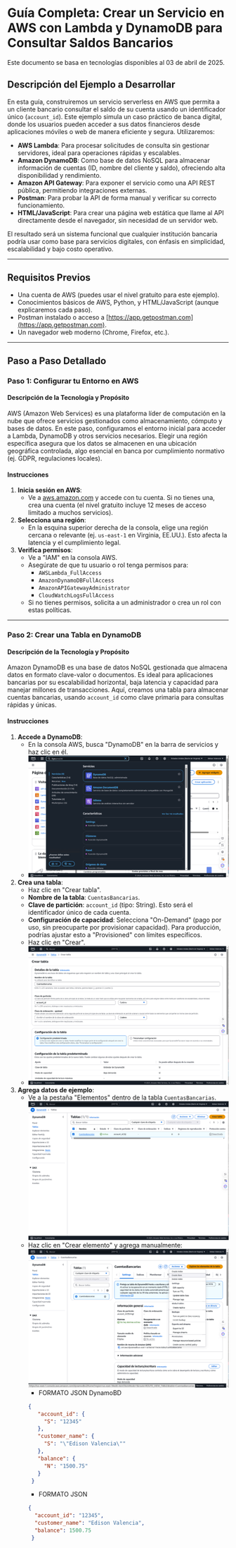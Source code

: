 # Guía Completa: Crear un Servicio en AWS con Lambda y DynamoDB para Consultar Saldos Bancarios
Este documento se basa en tecnologías disponibles al 03 de abril de 2025.


## Descripción del Ejemplo a Desarrollar

En esta guía, construiremos un servicio serverless en AWS que permita a un cliente bancario consultar el saldo de su cuenta usando un identificador único (`account_id`). Este ejemplo simula un caso práctico de banca digital, donde los usuarios pueden acceder a sus datos financieros desde aplicaciones móviles o web de manera eficiente y segura. Utilizaremos:

- **AWS Lambda**: Para procesar solicitudes de consulta sin gestionar servidores, ideal para operaciones rápidas y escalables.
- **Amazon DynamoDB**: Como base de datos NoSQL para almacenar información de cuentas (ID, nombre del cliente y saldo), ofreciendo alta disponibilidad y rendimiento.
- **Amazon API Gateway**: Para exponer el servicio como una API REST pública, permitiendo integraciones externas.
- **Postman**: Para probar la API de forma manual y verificar su correcto funcionamiento.
- **HTML/JavaScript**: Para crear una página web estática que llame al API directamente desde el navegador, sin necesidad de un servidor web.

El resultado será un sistema funcional que cualquier institución bancaria podría usar como base para servicios digitales, con énfasis en simplicidad, escalabilidad y bajo costo operativo.

---

## Requisitos Previos

- Una cuenta de AWS (puedes usar el nivel gratuito para este ejemplo).
- Conocimientos básicos de AWS, Python, y HTML/JavaScript (aunque explicaremos cada paso).
- Postman instalado o acceso a [https://app.getpostman.com](https://app.getpostman.com).
- Un navegador web moderno (Chrome, Firefox, etc.).

---

## Paso a Paso Detallado

### Paso 1: Configurar tu Entorno en AWS

#### Descripción de la Tecnología y Propósito
AWS (Amazon Web Services) es una plataforma líder de computación en la nube que ofrece servicios gestionados como almacenamiento, cómputo y bases de datos. En este paso, configuramos el entorno inicial para acceder a Lambda, DynamoDB y otros servicios necesarios. Elegir una región específica asegura que los datos se almacenen en una ubicación geográfica controlada, algo esencial en banca por cumplimiento normativo (ej. GDPR, regulaciones locales).

#### Instrucciones
1. **Inicia sesión en AWS**:
   - Ve a [aws.amazon.com](https://aws.amazon.com) y accede con tu cuenta. Si no tienes una, crea una cuenta (el nivel gratuito incluye 12 meses de acceso limitado a muchos servicios).
2. **Selecciona una región**:
   - En la esquina superior derecha de la consola, elige una región cercana o relevante (ej. `us-east-1` en Virginia, EE.UU.). Esto afecta la latencia y el cumplimiento legal.
3. **Verifica permisos**:
   - Ve a "IAM" en la consola AWS.
   - Asegúrate de que tu usuario o rol tenga permisos para:
     - `AWSLambda_FullAccess`
     - `AmazonDynamoDBFullAccess`
     - `AmazonAPIGatewayAdministrator`
     - `CloudWatchLogsFullAccess`
   - Si no tienes permisos, solicita a un administrador o crea un rol con estas políticas.

---

### Paso 2: Crear una Tabla en DynamoDB

#### Descripción de la Tecnología y Propósito
Amazon DynamoDB es una base de datos NoSQL gestionada que almacena datos en formato clave-valor o documentos. Es ideal para aplicaciones bancarias por su escalabilidad horizontal, baja latencia y capacidad para manejar millones de transacciones. Aquí, creamos una tabla para almacenar cuentas bancarias, usando `account_id` como clave primaria para consultas rápidas y únicas.

#### Instrucciones
1. **Accede a DynamoDB**:
   - En la consola AWS, busca "DynamoDB" en la barra de servicios y haz clic en él.
   - ![DynamoDB](imagenes/AWS2-01.png)
2. **Crea una tabla**:
   - Haz clic en "Crear tabla".
   - **Nombre de la tabla**: `CuentasBancarias`.
   - **Clave de partición**: `account_id` (tipo: String). Esto será el identificador único de cada cuenta.
   - **Configuración de capacidad**: Selecciona "On-Demand" (pago por uso, sin preocuparte por provisionar capacidad). Para producción, podrías ajustar esto a "Provisioned" con límites específicos.
   - Haz clic en "Crear".
   - ![DynamoDB](imagenes/AWS2-02.png)
3. **Agrega datos de ejemplo**:
   - Ve a la pestaña "Elementos" dentro de la tabla `CuentasBancarias`.
      ![DynamoDB](imagenes/AWS2-03.png)
   - Haz clic en "Crear elemento" y agrega manualmente:
      ![DynamoDB](imagenes/AWS2-04.png)
      - FORMATO JSON DynamoBD   
     ```json
     {
        "account_id": {
          "S": "12345"
        },
        "customer_name": {
          "S": "\"Edison Valencia\""
        },
        "balance": {
          "N": "1500.75"
        }
      }
     ```
     - FORMATO JSON   
     ```json
     {
       "account_id": "12345",
       "customer_name": "Edison Valencia",
       "balance": 1500.75
      }
     ```
